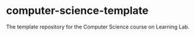 # computer-science-template
The template repository for the Computer Science course on Learning Lab.
